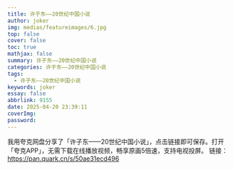 ```yaml
---
title: 许子东——20世纪中国小说
author: joker
img: medias/featureimages/6.jpg
top: false
cover: false
toc: true
mathjax: false
summary: 许子东——20世纪中国小说
categories: 许子东——20世纪中国小说
tags:
  - 许子东——20世纪中国小说
keywords: joker
essay: false
abbrlink: 9155
date: 2025-04-20 23:39:11
coverImg:
password:
---
```


我用夸克网盘分享了「许子东——20世纪中国小说」，点击链接即可保存。打开「夸克APP」，无需下载在线播放视频，畅享原画5倍速，支持电视投屏。
链接：https://pan.quark.cn/s/50ae31ecd496
